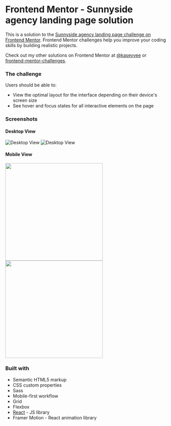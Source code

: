 # Frontend Mentor - Sunnyside agency landing page solution

This is a solution to the [Sunnyside agency landing page challenge on Frontend Mentor](https://www.frontendmentor.io/challenges/sunnyside-agency-landing-page-7yVs3B6ef). Frontend Mentor challenges help you improve your coding skills by building realistic projects.

Check out my other solutions on Frontend Mentor at [@kaseyvee](https://www.frontendmentor.io/profile/kaseyvee) or [frontend-mentor-challenges](https://github.com/kaseyvee/frontend-mentor-challenges).

### The challenge

Users should be able to:

- View the optimal layout for the interface depending on their device's screen size
- See hover and focus states for all interactive elements on the page

### Screenshots

#### Desktop View
![Desktop View](https://i.imgur.com/YIcgzAE.png)
![Desktop View](https://i.imgur.com/BQbRBtg.png)

#### Mobile View
<p float="left">
  <img src="https://i.imgur.com/AMyqikE.png" width="305">
  <img src="https://i.imgur.com/R5aBQIm.png" width="305">
</p>

### Built with

- Semantic HTML5 markup
- CSS custom properties
- Sass
- Mobile-first workflow
- Grid
- Flexbox
- [React](https://reactjs.org/) - JS library
- Framer Motion - React animation library